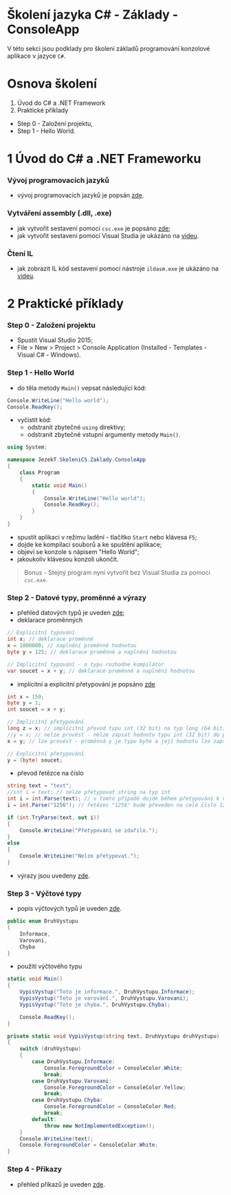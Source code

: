 # Školení jazyka C# - Základy - ConsoleApp

V této sekci jsou podklady pro školení základů programování konzolové aplikace v jazyce `C#`.

Osnova školení
==============
1. Úvod do C# a .NET Framework
2. Praktické příklady
  * Step 0 - Založení projektu,
  * Step 1 - Hello World.

1 Úvod do C# a .NET Frameworku
==============================

### Vývoj programovacích jazyků
* vývoj programovacích jazyků je popsán [zde](http://www.itnetwork.cz/csharp/zaklady/c-sharp-tutorial-uvod-do-jazyka-a-dot-net-framework).

### Vytváření assembly (.dll, .exe)
* jak vytvořit sestavení pomocí `csc.exe` je popsáno [zde](https://docs.microsoft.com/cs-cz/dotnet/articles/csharp/tour-of-csharp/program-structure);
* jak vytvořit sestavení pomocí Visual Studia je ukázáno na [videu](https://www.youtube.com/watch?v=ruf4U9_Rbss).

### Čtení IL
* jak zobrazit IL kód sestavení pomocí nástroje `ildasm.exe` je ukázáno na [videu](https://www.youtube.com/watch?v=D_1Op4TBM-Y).

2 Praktické příklady
====================
### Step 0 - Založení projektu
* Spustit Visual Studio 2015;
* File > New > Project > Console Application (Installed - Templates - Visual C# - Windows).

### Step 1 - Hello World
* do těla metody `Main()` vepsat následující kód:
```c#
Console.WriteLine("Hello world");
Console.ReadKey();
```
* vyčistit kód:
  * odstranit zbytečné `using` direktivy;
  * odstranit zbytečné vstupní argumenty metody `Main()`.
```c#
using System;

namespace JezekT.SkoleniCS.Zaklady.ConsoleApp
{
    class Program
    {
        static void Main()
        {
            Console.WriteLine("Hello world");
            Console.ReadKey();
        }
    }
}
```
* spustit aplikaci v režimu ladění - tlačítko `Start` nebo klávesa `F5`;
* dojde ke kompilaci souborů a ke spuštění aplikace;
* objeví se konzole s nápisem "Hello World";
* jakoukoliv klávesou konzoli ukončit.

>Bonus - Stejný program nyní vytvořit bez Visual Studia za pomoci `csc.exe`.

### Step 2 - Datové typy, proměnné a výrazy
* přehled datových typů je uveden [zde](https://docs.microsoft.com/cs-cz/dotnet/articles/csharp/tour-of-csharp/types-and-variables);
* deklarace proměnných
```c#
// Explicitní typování
int x; // deklarace proměnné
x = 1000000; // naplnění proměnné hodnotou
byte y = 125; // deklarace proměnné a naplnění hodnotou

// Implicitní typování - o typu rozhodne kompilátor
var soucet = x + y; // deklarace proměnné a naplnění hodnotou
```
* implicitní a explicitní přetypování je popsáno [zde](https://msdn.microsoft.com/cs-cz/library/ms173105.aspx)
```c#
int x = 150;
byte y = 1;
int soucet = x + y;

// Implicitní přetypování
long z = x; // implicitní převod typu int (32 bit) na typ long (64 bit)
//y = x; // nelze provést - nelze zapsat hodnotu typu int (32 bit) do proměnné typu byte (8 bit)
x = y; // lze provést - proměnná y je typu byte a její hodnotu lze zapsat do proměnné typu int

// Explicitní přetypování
y = (byte) soucet;
```
* převod řetězce na číslo
```c#
string text = "text";
//int i = text; // nelze přetypovat string na typ int
int i = int.Parse(text); // v tomto případě dojde během přetypování k výjimce
i = int.Parse("1256"); // řetězec "1256" bude převeden na celé číslo 1256

if (int.TryParse(text, out i))
{
	Console.WriteLine("Přetypování se zdařilo.");
}
else
{
	Console.WriteLine("Nelze přetypovat.");
}
```

* výrazy jsou uvedeny [zde](https://docs.microsoft.com/cs-cz/dotnet/articles/csharp/tour-of-csharp/expressions).

### Step 3 - Výčtové typy
* popis výčtových typů je uveden [zde](https://docs.microsoft.com/cs-cz/dotnet/articles/csharp/tour-of-csharp/enums).
```c#
public enum DruhVystupu
{
    Informace,
    Varovani,
    Chyba
}
```
* použití výčtového typu
```c#
static void Main()
{
    VypisVystup("Toto je informace.", DruhVystupu.Informace);
    VypisVystup("Toto je varování.", DruhVystupu.Varovani);
    VypisVystup("Toto je chyba.", DruhVystupu.Chyba);

    Console.ReadKey();
}

private static void VypisVystup(string text, DruhVystupu druhVystupu)
{
    switch (druhVystupu)
    {
        case DruhVystupu.Informace:
            Console.ForegroundColor = ConsoleColor.White;
            break;
        case DruhVystupu.Varovani:
            Console.ForegroundColor = ConsoleColor.Yellow;
            break;
        case DruhVystupu.Chyba:
            Console.ForegroundColor = ConsoleColor.Red;
            break;
        default:
            throw new NotImplementedException();
    }
    Console.WriteLine(text);
    Console.ForegroundColor = ConsoleColor.White;
}

```
### Step 4 - Příkazy
* přehled příkazů je uveden [zde](https://docs.microsoft.com/cs-cz/dotnet/articles/csharp/tour-of-csharp/statements).
